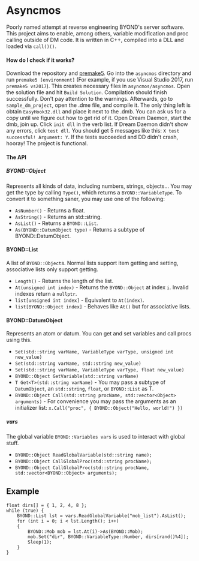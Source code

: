 # Asyncmos
Poorly named attempt at reverse engineering BYOND's server software. This project aims to enable, among others, variable modification and proc calling outside of DM code. It is written in C++, compiled into a DLL and loaded via `call()()`.

#### How do I check if it works?
Download the repository and [premake5](https://premake.github.io/download.html). Go into the `asyncmos` directory and run `premake5 [environment]` (For example, if you use Visual Studio 2017, run `premake5 vs2017`). This creates necessary files in `asyncmos/asyncmos`. Open the solution file and hit `Build Solution`. Compilation should finish successfully. Don't pay attention to the warnings.
Afterwards, go to `sample_dm_project`, open the .dme file, and compile it. The only thing left is obtain `EasyHook32.dll` and place it next to the .dmb. You can ask us for a copy until we figure out how to get rid of it.
Open Dream Daemon, start the dmb, join up. Click `init dll` in the verb list. If Dream Daemon didn't show any errors, click `test dll`. You should get 5 messages like this: `X test successful! Argument: Y`. If the tests succeeded and DD didn't crash, hooray! The project is functional.

#### The API
##### BYOND::Object
Represents all kinds of data, including numbers, strings, objects... You may get the type by calling `Type()`, which returns a `BYOND::VariableType`. To convert it to something saner, you may use one of the following:
* `AsNumber()` - Returns a float.
* `AsString()` - Returns an std::string.
* `AsList()` - Returns a `BYOND::List`.
* `As(BYOND::DatumObject type)` - Returns a subtype of BYOND::DatumObject.

#### BYOND::List
A list of `BYOND::Object`s. Normal lists support item getting and setting, associative lists only support getting.
* `Length()` - Returns the length of the list.
* `At(unsigned int index)` - Returns the `BYOND::Object` at index `i`. Invalid indexes return a `nullptr`.
* `list[unsigned int index]` - Equivalent to `At(index)`.
* `list[BYOND::Object index]` - Behaves like `At()` but for associative lists.

#### BYOND::DatumObject
Represents an atom or datum. You can get and set variables and call procs using this.
* `Set(std::string varName, VariableType varType, unsigned int new_value)`
* `Set(std::string varName, std::string new_value)`
* `Set(std::string varName, VariableType varType, float new_value)`
* `BYOND::Object GetVariable(std::string varName)`
* `T Get<T>(std::string varName)` - You may pass a subtype of `DatumObject`, an `std::string`, `float`, or `BYOND::List` as T.
* `BYOND::Object Call(std::string procName, std::vector<Object> arguments)` - For convenience you may pass the arguments as an initializer list: `x.Call("proc", { BYOND::Object("Hello, world!") })`
##### vars
The global variable `BYOND::Variables vars` is used to interact with global stuff.
* `BYOND::Object ReadGlobalVariable(std::string name);`
* `BYOND::Object CallGlobalProc(std::string procName);`
* `BYOND::Object CallGlobalProc(std::string procName, std::vector<BYOND::Object> arguments);`

## Example
	float dirs[] = { 1, 2, 4, 8 };
	while (true) {
		BYOND::List lst = vars.ReadGlobalVariable("mob_list").AsList();
		for (int i = 0; i < lst.Length(); i++)
		{
			BYOND::Mob mob = lst.At(i)->As(BYOND::Mob);
			mob.Set("dir", BYOND::VariableType::Number, dirs[rand()%4]);
			Sleep(1);
		}
	}